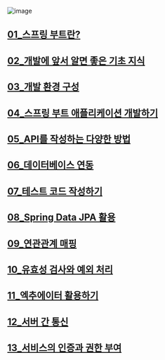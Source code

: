 ![image](https://github.com/TaskerJang/Springboot_study/assets/124780552/25ed1d7b-e31d-4fb5-825d-7fefc706ef09)



## [01_스프링 부트란?](01_스프링%20부트란.md) ##
## [02_개발에 앞서 알면 좋은 기초 지식](02_개발에%20앞서%20알면%20좋은%20기초%20지식.md) ##
## [03_개발 환경 구성](03_개발%20환경%20구성.md) ##
## [04_스프링 부트 애플리케이션 개발하기](04_스프링%20부트%20애플리케이션%20개발하기.md) ##
## [05_API를 작성하는 다양한 방법](05_API를%20작성하는%20다양한%20방법.md) ##
## [06_데이터베이스 연동](06_데이터베이스%20연동.md) ##
## [07_테스트 코드 작성하기](07_테스트%20코드%20작성하기.md) ##
## [08_Spring Data JPA 활용](08_Spring%20Data%20JPA%20활용.md) ##
## [09_연관관계 매핑](09_연관관계%20매핑.md) ##
## [10_유효성 검사와 예외 처리](10_유효성%20검사와%20예외%20처리.md) ##
## [11_엑추에이터 활용하기](11_엑추에이터%20활용하기.md) ##
## [12_서버 간 통신](12_서버%20간%20통신.md) ##
## [13_서비스의 인증과 권한 부여](13_서비스의%20인증과%20권한%20부여.md) ##

